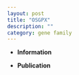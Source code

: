 ```yaml
---
layout: post
title: "OSGPX"
description: ""
category: gene family
---
```


* **Information**  

* **Publication**  


